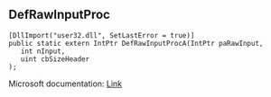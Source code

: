 ## DefRawInputProc

```
[DllImport("user32.dll", SetLastError = true)]
public static extern IntPtr DefRawInputProcA(IntPtr paRawInput,
   int nInput,
   uint cbSizeHeader
);
```

Microsoft documentation: [Link](https://learn.microsoft.com/en-us/windows/win32/api/winuser/nf-winuser-defrawinputproc)

